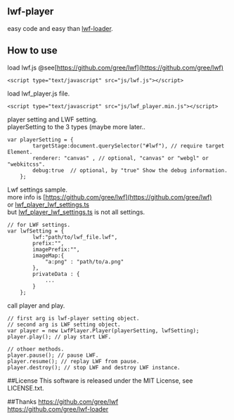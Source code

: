 ## lwf-player
easy code and easy than [lwf-loader](https://github.com/gree/lwf-loader).

## How to use
load lwf.js @see[https://github.com/gree/lwf](https://github.com/gree/lwf)

```
<script type="text/javascript" src="js/lwf.js"></script>
```

load lwf_player.js file.

```
<script type="text/javascript" src="js/lwf_player.min.js"></script>
```

player setting and LWF setting.  
playerSetting to the 3 types (maybe more later..

```
var playerSetting = {
        targetStage:document.querySelector("#lwf"), // require target Element.
        renderer: "canvas" , // optional, "canvas" or "webgl" or "webkitcss".
        debug:true  // optional, by "true" Show the debug information.
    };
```

Lwf settings sample.  
more info is [https://github.com/gree/lwf](https://github.com/gree/lwf)  
 or [lwf_player_lwf_settings.ts](https://github.com/tdoe/lwf-player/blob/master/src/lwf_player_lwf_settings.ts)  
but [lwf_player_lwf_settings.ts](https://github.com/tdoe/lwf-player/blob/master/src/lwf_player_lwf_settings.ts) is not all settings.

```
// for LWF settings.
var lwfSetting = {
        lwf:"path/to/lwf_file.lwf",
        prefix:"",
        imagePrefix:"",
        imageMap:{
            "a:png" : "path/to/a.png"
        },
        privateData : {
            ...
        }
    };
```

call player and play.

```
// first arg is lwf-player setting object.
// second arg is LWF setting object.
var player = new LwfPlayer.Player(playerSetting, lwfSetting);
player.play(); // play start LWF.

// othoer methods.
player.pause(); // pause LWF.
player.resume(); // replay LWF from pause.
player.destroy(); // stop LWF and destroy LWF instance.
```

##License
This software is released under the MIT License, see LICENSE.txt.

##Thanks
https://github.com/gree/lwf  
https://github.com/gree/lwf-loader
